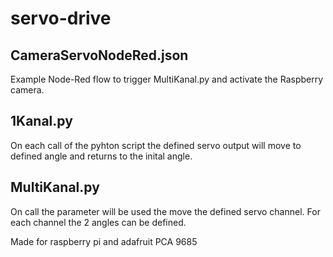 # servo-drive
## CameraServoNodeRed.json
Example Node-Red flow to trigger MultiKanal.py and activate the Raspberry camera.
## 1Kanal.py
On each call of the pyhton script the defined servo output will move to defined angle and returns to the inital angle.
## MultiKanal.py
On call the parameter will be used the move the defined servo channel.
For each channel the 2 angles can be defined.

Made for raspberry pi and adafruit PCA 9685
